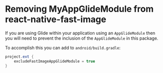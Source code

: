 # Removing MyAppGlideModule from react-native-fast-image

If you are using Glide within your application using an `AppGlideModule` then you will
need to prevent the inclusion of the `AppGlideModule` in this package.

To accomplish this you can add to `android/build.gradle`:

```gradle
project.ext {
    excludeFastImageAppGlideModule = true
}
```